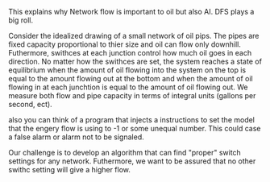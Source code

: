 This explains why Network flow is important to oil but also AI. DFS plays a big roll.

Consider the idealized drawing of a small network of oil pips. The pipes are fixed capacity proportional to thier size and oil can flow only downhill. Futhermore, swithces at each junction control how much oil goes in each direction. No matter how the swithces are set, the system reaches a state of equilibrium when the amount of oil flowing into the system on the top is equal to the amount flowing out at the bottom and when the amount of oil flowing in at each junchtion is equal to the amount of oil flowing out. We measure both flow and pipe capacity in terms of integral units (gallons per second, ect).

also you can think of a program that injects a instructions to set the model that the engery flow is using to -1 or some unequal number. This could case a false alarm or alarm not to be signaled.

Our challenge is to develop an algorithm that can find "proper" switch settings for any network. Futhermore, we want to be assured that no other swithc setting will give a higher flow.

 
